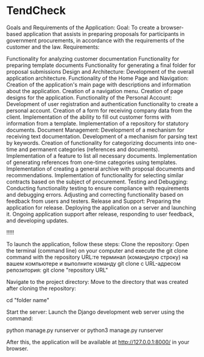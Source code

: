 # TendCheck

Goals and Requirements of the Application:
Goal: To create a browser-based application that assists in preparing proposals for participants in government procurements, in accordance with the requirements of the customer and the law.
Requirements:

Functionality for analyzing customer documentation
Functionality for preparing template documents
Functionality for generating a final folder for proposal submissions
Design and Architecture:
Development of the overall application architecture.
Functionality of the Home Page and Navigation:
Creation of the application's main page with descriptions and information about the application.
Creation of a navigation menu.
Creation of page designs for the application.
Functionality of the Personal Account:
Development of user registration and authentication functionality to create a personal account.
Creation of a form for receiving company data from the client.
Implementation of the ability to fill out customer forms with information from a template.
Implementation of a repository for statutory documents.
Document Management:
Development of a mechanism for receiving text documentation.
Development of a mechanism for parsing text by keywords.
Creation of functionality for categorizing documents into one-time and permanent categories (references and documents).
Implementation of a feature to list all necessary documents.
Implementation of generating references from one-time categories using templates.
Implementation of creating a general archive with proposal documents and recommendations.
Implementation of functionality for selecting similar contracts based on the subject of procurement.
Testing and Debugging:
Conducting functionality testing to ensure compliance with requirements and debugging errors.
Adjusting and correcting functionality based on feedback from users and testers.
Release and Support:
Preparing the application for release.
Deploying the application on a server and launching it.
Ongoing application support after release, responding to user feedback, and developing updates.








!!!!!


To launch the application, follow these steps:
Clone the repository:
Open the terminal (command line) on your computer and execute the git clone command with the repository URL:те терминал (командную строку) на вашем компьютере и выполните команду git clone с URL-адресом репозитория:
git clone "repository URL"

Navigate to the project directory:
Move to the directory that was created after cloning the repository:

cd "folder name"

Start the server:
Launch the Django development web server using the command:

python manage.py runserver 
or
python3 manage.py runserver

After this, the application will be available at http://127.0.0.1:8000/ in your browser.
